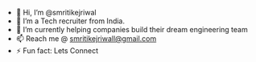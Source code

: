 - 👋 Hi, I’m @smritikejriwal
- 👀 I’m a Tech recruiter from India.
- 🌱 I’m currently helping companies build their dream engineering team
- 📫 Reach me @ smritikejriwall@gmail.com
- ⚡ Fun fact: Lets Connect

